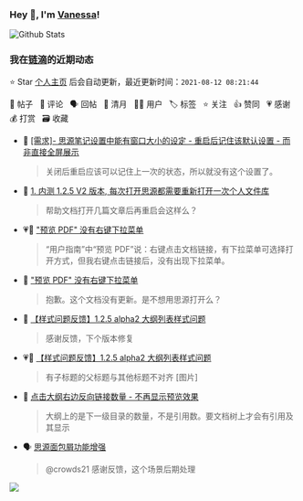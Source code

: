 ### Hey 👋, I'm [Vanessa](http://vanessa.b3log.org/)!

![Github Stats](https://github-readme-stats.vercel.app/api?username=Vanessa219&show_icons=true)

<!--events start -->

### 我在[链滴](https://ld246.com)的近期动态

⭐️ Star [个人主页](https://github.com/Vanessa219/Vanessa219) 后会自动更新，最近更新时间：`2021-08-12 08:21:44`

📝 帖子 &nbsp; 💬 评论 &nbsp; 🗣 回帖 &nbsp; 🌙 清月 &nbsp; 👨‍💻 用户 &nbsp; 🏷️ 标签 &nbsp; ⭐️ 关注 &nbsp; 👍 赞同 &nbsp; 💗 感谢 &nbsp; 💰 打赏 &nbsp; 🗃 收藏

* 💬 [[需求]- 思源笔记设置中能有窗口大小的设定 - 重启后记住该默认设置 - 而非直接全屏展示](https://ld246.com/article/1628696834273/comment/1628698921519#comments)

  > 关闭后重启应该可以记住上一次的状态，所以就没有这个设置了。
* 💬 [1. 内测 1.2.5 V2 版本, 每次打开思源都需要重新打开一次个人文件库](https://ld246.com/article/1628668205803/comment/1628693248082#comments)

  > 帮助文档打开几篇文章后再重启会这样么？
* 💗📝 ["预览 PDF" 没有右键下拉菜单](https://ld246.com/article/1628688056855)

  > “用户指南”中“预览 PDF”说：右键点击文档链接，有下拉菜单可选择打开方式，但我右键点击链接后，没有出现下拉菜单。
* 💬 ["预览 PDF" 没有右键下拉菜单](https://ld246.com/article/1628688056855/comment/1628691510794#comments)

  > 抱歉。这个文档没有更新。是不想用思源打开么？
* 💬 [【样式问题反馈】1.2.5 alpha2 大纲列表样式问题](https://ld246.com/article/1628669191132/comment/1628677262900#comments)

  > 感谢反馈，下个版本修复
* 💗📝 [【样式问题反馈】1.2.5 alpha2 大纲列表样式问题](https://ld246.com/article/1628669191132)

  > 有子标题的父标题与其他标题不对齐 [图片]
* 💬 [点击大纲右边反向链接数量 - 不再显示预览效果](https://ld246.com/article/1628618560939/comment/1628650596018#comments)

  > 大纲上的是下一级目录的数量，不是引用数。要文档树上才会有引用及其显示
* 🗣 [思源面包屑功能增强](https://ld246.com/article/1628497639952/comment/1628583674100#comments)

  > @crowds21 感谢反馈，这个场景后期处理


<!--events end -->

<a title="Hits" target="_blank" href="https://github.com/Vanessa219/Vanessa219"><img src="https://hits.b3log.org/Vanessa219/Vanessa219.svg"></a>
